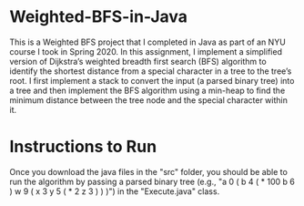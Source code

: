 # Weighted-BFS-in-Java
This is a Weighted BFS project that I completed in Java as part of an NYU course I took in Spring 2020. In this assignment, I implement a simplified version of Dijkstra’s weighted breadth first search (BFS) algorithm to identify the shortest distance from a special character in a tree to the tree’s root. I first implement a stack to convert the input (a parsed binary tree) into a tree and then implement the BFS algorithm using a min-heap to find the minimum distance between the tree node and the special character within it.

# Instructions to Run
Once you download the java files in the "src" folder, you should be able to run the algorithm by passing a parsed binary tree (e.g., "a 0 ( b 4 ( * 100 b 6 ) w 9 ( x 3 y 5 ( * 2 z 3 ) ) )") in the "Execute.java" class.
